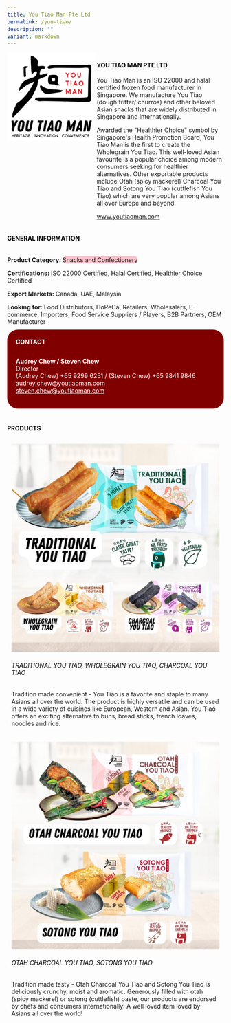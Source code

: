 ```yaml
---
title: You Tiao Man Pte Ltd
permalink: /you-tiao/
description: ""
variant: markdown
---
```

<div class="flex-paragraph">
	<div style="display: flex; flex-wrap: wrap;" class="flex-container">
		<div style="flex: 1 1 40%; display: block;" class="card sgds">
			<img src="/images/you_tiao_logo.png">
		</div>
		<div style="flex: 1 1 58%; display: block; margin-left: 3px" class="card-sgds">
			<h4 style="text-transform: uppercase; color: black;"><b>You Tiao Man Pte Ltd</b></h4>
			<p>You Tiao Man is an ISO 22000 and halal certified frozen food manufacturer in Singapore. We manufacture You Tiao (dough fritter/ churros) and other beloved Asian snacks that are widely distributed in Singapore and internationally.</p>
			<p>Awarded the "Healthier Choice" symbol by Singapore's Health Promotion Board, You Tiao Man is the first to create the Wholegrain You Tiao. This well-loved Asian favourite is a popular choice among modern consumers seeking for healthier alternatives. Other exportable products include Otah (spicy mackerel) Charcoal You Tiao and Sotong You Tiao (cuttlefish You Tiao) which are very popular among Asians all over Europe and beyond.</p>
			<p><a target="_blank" href="https://www.youtiaoman.com">www.youtiaoman.com</a></p>
		</div>
	</div>
</div>

<h4 style="text-transform: uppercase; color: black;">
	<b>General Information</b>
</h4>
<div style="display: flex; flex-wrap: wrap;" class="flex-container">
	<div style="flex: 1 1 65%; display: block; align-self: stretch" class="card sgds">
		<div class="flex-paragraph">
			<p>
				<b>Product Category: </b>
				<span style="background-color: pink; border-radius: 10px;">Snacks and Confectionery</span>
			</p>
			<p>
				<b>Certifications: </b>ISO 22000 Certified, Halal Certified, Healthier Choice Certified
			</p>
			<p>
				<b>Export Markets: </b>Canada, UAE, Malaysia
			</p>
			<p style="margin-bottom: 10px;">
				<b>Looking for: </b>Food Distributors, HoReCa, Retailers, Wholesalers, E-commerce, Importers, Food Service Suppliers / Players, B2B Partners, OEM Manufacturer
			</p>
		</div>
	</div>
	<div style="flex: 1 1 35%; padding: 10px; display: block; background-color: maroon; border-radius: 25px; align-self: center;" class="card sgds">
		<h4 style="color: white; margin-top: 10px; margin-left: 10px;">CONTACT</h4>
		<div class="flex-paragraph">
			<p style="padding: 10px; color: white;">
				<b>Audrey Chew / Steven Chew</b>
				<br>Director<br>(Audrey Chew) +65 9299 6251 / (Steven Chew) +65 9841 9846<br>
				<a style="color: white;" href="mailto:audrey.chew@youtiaoman.com">audrey.chew@youtiaoman.com</a><br>
				<a style="color: white;" href="mailto:steven.chew@youtiaoman.com">steven.chew@youtiaoman.com</a>
			</p>
		</div>
	</div>
</div>
<br>
<h4 style="text-transform: uppercase; color: black;">
	<b>Products</b>
</h4>
<div style="display: flex; flex-wrap: wrap;">
	<div style="flex: 1 1 47%; margin: 10px; display: block;" class="card sgds">
		<div style="display: block;" class="flex-image">
			<img src="/images/you_tiao_product_01.jpg">
		</div>
		<div class="flex-paragraph">
			<h6 style="text-transform: uppercase; color: black;">Traditional You Tiao, Wholegrain You Tiao, Charcoal You Tiao</h6>
			<p>Tradition made convenient - You Tiao is a favorite and staple to many Asians all over the world. The product is highly versatile and can be used in a wide variety of cuisines like European, Western and Asian. You Tiao offers an exciting alternative to buns, bread sticks, french loaves, noodles and rice.</p>
		</div>
	</div>
	<div style="flex: 1 1 47%; margin: 10px; display: block;" class="card sgds">
		<div style="display: block;" class="flex-image">
			<img src="/images/you_tiao_product_02.jpg">
		</div>
		<div class="flex-paragraph">
			<h6 style="text-transform: uppercase; color: black;">Otah Charcoal You Tiao, Sotong You Tiao</h6>
			<p>Tradition made tasty - Otah Charcoal You Tiao and Sotong You Tiao is deliciously crunchy, moist and aromatic. Generously filled with otah (spicy mackerel) or sotong (cuttlefish) paste, our products are endorsed by chefs and consumers internationally! A well loved item loved by Asians all over the world!</p>
		</div>
	</div>
</div>